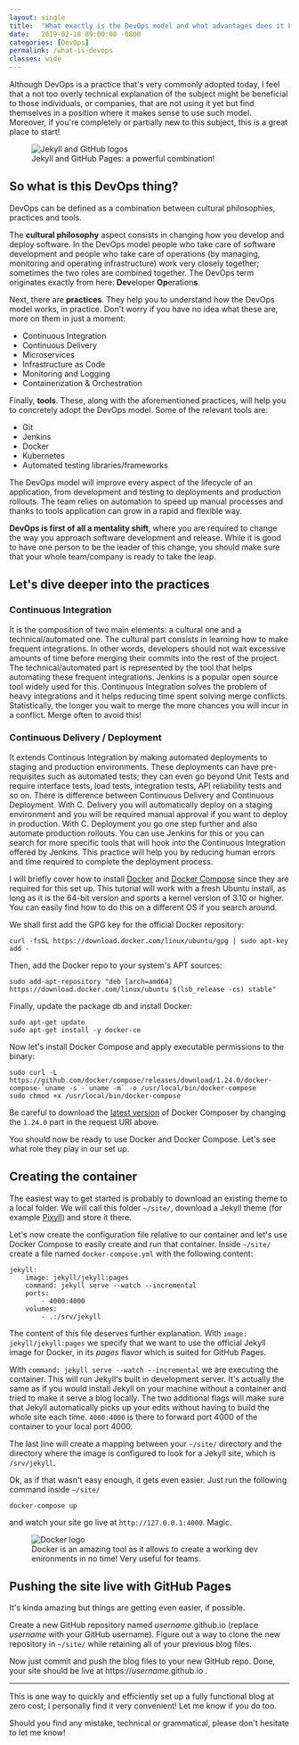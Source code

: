 ```yaml
---
layout: single
title:  "What exactly is the DevOps model and what advantages does it bring to your workflow?"
date:   2019-02-18 09:00:00 -0800
categories: [DevOps]
permalink: /what-is-devops
classes: wide
---
```

Although DevOps is a practice that's very commonly adopted today, I feel that a not too overly technical explanation of the subject might be beneficial to those individuals, or companies, that are not using it yet but find themselves in a position where it makes sense to use such model. Moreover, if you're completely or partially new to this subject, this is a great place to start!

<figure>
  <img src="{{site.url}}/assets/images/2018-03-01/github_jekyll.png" alt="Jekyll and GitHub logos"/>
  <figcaption>Jekyll and GitHub Pages: a powerful combination!</figcaption>
</figure>

## So what is this DevOps thing?

DevOps can be defined as a combination between cultural philosophies, practices and tools.

The **cultural philosophy** aspect consists in changing how you develop and deploy software. In the DevOps model people who take care of software development and people who take care of operations (by managing, monitoring and operating infrastructure) work very closely together; sometimes the two roles are combined together. The DevOps term originates exactly from here: **Dev**eloper **Op**eration**s**.

Next, there are **practices**. They help you to understand how the DevOps model works, in practice. Don't worry if you have no idea what these are, more on them in just a moment:
* Continuous Integration
* Continuous Delivery
* Microservices
* Infrastructure as Code
* Monitoring and Logging
* Containerization & Orchestration

Finally, **tools**. These, along with the aforementioned practices, will help you to concretely adopt the DevOps model. Some of the relevant tools are:
* Git
* Jenkins
* Docker
* Kubernetes
* Automated testing libraries/frameworks

The DevOps model will improve every aspect of the lifecycle of an application, from development and testing to deployments and production rollouts. The team relies on automation to speed up manual processes and thanks to tools application can grow in a rapid and flexible way.

**DevOps is first of all a mentality shift**, where you are required to change the way you approach software development and release. While it is good to have one person to be the leader of this change, you should make sure that your whole team/company is ready to take the leap.

## Let's dive deeper into the practices

### Continuous Integration
It is the composition of two main elements: a cultural one and a technical/automated one. The cultural part consists in learning how to make frequent integrations. In other words, developers should not wait excessive amounts of time before merging their commits into the rest of the project. The technical/automated part is represented by the tool that helps automating these frequent integrations. Jenkins is a popular open source tool widely used for this. Continuous Integration solves the problem of heavy integrations and it helps reducing time spent solving merge conflicts. Statistically, the longer you wait to merge the more chances you will incur in a conflict. Merge often to avoid this!

### Continuous Delivery / Deployment
It extends Continous Integration by making automated deployments to staging and production environments. These deployments can have pre-requisites such as automated tests; they can even go beyond Unit Tests and require interface tests, load tests, integration tests, API reliability tests and so on. There is difference between Continuous Delivery and Continuous Deployment. With C. Delivery you will automatically deploy on a staging environment and you will be required manual approval if you want to deploy in production. With C. Deployment you go one step further and also automate production rollouts. You can use Jenkins for this or you can search for more specific tools that will hook into the Continuous Integration offered by Jenkins. This practice will help you by reducing human errors and time required to complete the deployment process.











I will briefly cover how to install [Docker](https://www.docker.com/) and [Docker Compose](https://docs.docker.com/compose) since they are required for this set up. This tutorial will work with a fresh Ubuntu install, as long as it is the 64-bit version and sports a kernel version of 3.10 or higher. You can easily find how to do this on a different OS if you search around.

We shall first add the GPG key for the official Docker repository:
```
curl -fsSL https://download.docker.com/linux/ubuntu/gpg | sudo apt-key add -
```
Then, add the Docker repo to your system's APT sources:
```
sudo add-apt-repository "deb [arch=amd64] https://download.docker.com/linux/ubuntu $(lsb_release -cs) stable"
```
Finally, update the package db and install Docker:
```
sudo apt-get update
sudo apt-get install -y docker-ce
```

Now let's install Docker Compose and apply executable permissions to the binary:
```
sudo curl -L https://github.com/docker/compose/releases/download/1.24.0/docker-compose-`uname -s`-`uname -m` -o /usr/local/bin/docker-compose
sudo chmod +x /usr/local/bin/docker-compose
```
Be careful to download the [latest version](https://github.com/docker/compose/releases) of Docker Composer by changing the `1.24.0` part in the request URI above.

You should now be ready to use Docker and Docker Compose. Let's see what role they play in our set up.

## Creating the container

The easiest way to get started is probably to download an existing theme to a local folder. We will call this folder `~/site/`, download a Jekyll theme (for example [Pixyll](https://github.com/johnotander/pixyll)) and store it there.

Let's now create the configuration file relative to our container and let's use Docker Compose to easily create and run that container. Inside `~/site/` create a file named `docker-compose.yml` with the following content:
```
jekyll:
    image: jekyll/jekyll:pages
    command: jekyll serve --watch --incremental
    ports:
        - 4000:4000
    volumes:
        - .:/srv/jekyll
```

The content of this file deserves further explanation. With `image: jekyll/jekyll:pages` we specify that we want to use the official Jekyll image for Docker, in its _pages_ flavor which is suited for GitHub Pages.

With `command: jekyll serve --watch --incremental` we are executing the container. This will run Jekyll's built in development server. It's actually the same as if you would install Jekyll on your machine without a container and tried to make it serve a blog locally. The two additional flags will make sure that Jekyll automatically picks up your edits without having to build the whole site each time. `4000:4000` is there to forward port 4000 of the container to your local port 4000.

The last line will create a mapping between your `~/site/` directory and the directory where the image is configured to look for a Jekyll site, which is `/srv/jekyll`.

Ok, as if that wasn't easy enough, it gets even easier. Just run the following command inside `~/site/`
```
docker-compose up
```
and watch your site go live at `http://127.0.0.1:4000`. Magic.

<figure>
  <img src="{{site.url}}/assets/images/2018-03-01/docker.jpg" alt="Docker logo"/>
  <figcaption>Docker is an amazing tool as it allows to create a working dev enironments in no time! Very useful for teams.</figcaption>
</figure>

## Pushing the site live with GitHub Pages

It's kinda amazing but things are getting even easier, if possible.

Create a new GitHub repository named _username_.github.io (replace _username_ with your GitHub username). Figure out a way to clone the new repository in `~/site/` while retaining all of your previous blog files.

Now just commit and push the blog files to your new GitHub repo. Done, your site should be live at https://_username_.github.io .

___

This is one way to quickly and efficiently set up a fully functional blog at zero cost; I personally find it very convenient! Let me know if you do too.

Should you find any mistake, technical or grammatical, please don't hesitate to let me know!